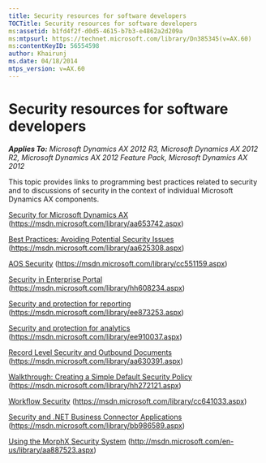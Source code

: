 ```yaml
---
title: Security resources for software developers
TOCTitle: Security resources for software developers
ms:assetid: b1fd4f2f-d0d5-4615-b7b3-e4862a2d209a
ms:mtpsurl: https://technet.microsoft.com/library/Dn385345(v=AX.60)
ms:contentKeyID: 56554598
author: Khairunj
ms.date: 04/18/2014
mtps_version: v=AX.60
---
```


# Security resources for software developers 


_**Applies To:** Microsoft Dynamics AX 2012 R3, Microsoft Dynamics AX 2012 R2, Microsoft Dynamics AX 2012 Feature Pack, Microsoft Dynamics AX 2012_

This topic provides links to programming best practices related to security and to discussions of security in the context of individual Microsoft Dynamics AX components.

[Security for Microsoft Dynamics AX](https://technet.microsoft.com/library/aa653742\(v=ax.60\)) (https://msdn.microsoft.com/library/aa653742.aspx)

[Best Practices: Avoiding Potential Security Issues](https://technet.microsoft.com/library/aa625308\(v=ax.60\)) (https://msdn.microsoft.com/library/aa625308.aspx)

[AOS Security](https://technet.microsoft.com/library/cc551159\(v=ax.60\)) (https://msdn.microsoft.com/library/cc551159.aspx)

[Security in Enterprise Portal](https://technet.microsoft.com/library/hh608234\(v=ax.60\)) (https://msdn.microsoft.com/library/hh608234.aspx)

[Security and protection for reporting](security-and-protection-for-reporting.md) (https://msdn.microsoft.com/library/ee873253.aspx)

[Security and protection for analytics](security-and-protection-for-analytics.md) (https://msdn.microsoft.com/library/ee910037.aspx)

[Record Level Security and Outbound Documents](record-level-security-and-outbound-documents.md) (https://msdn.microsoft.com/library/aa630391.aspx)

[Walkthrough: Creating a Simple Default Security Policy](https://technet.microsoft.com/library/hh272121\(v=ax.60\)) (https://msdn.microsoft.com/library/hh272121.aspx)

[Workflow Security](https://technet.microsoft.com/library/cc641033\(v=ax.60\)) (https://msdn.microsoft.com/library/cc641033.aspx)

[Security and .NET Business Connector Applications](https://technet.microsoft.com/library/bb986589\(v=ax.60\)) (https://msdn.microsoft.com/library/bb986589.aspx)

[Using the MorphX Security System](https://technet.microsoft.com/library/aa887523\(v=ax.60\)) (http://msdn.microsoft.com/en-us/library/aa887523.aspx)

  


